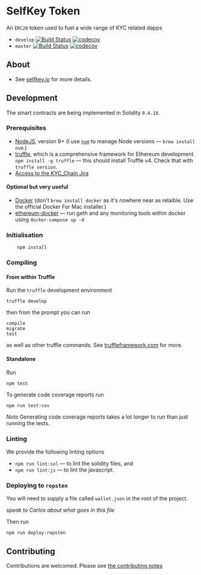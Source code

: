 # SelfKey Token

An `ERC20` token used to fuel a wide range of KYC related dapps

* `develop` [![Build Status](https://travis-ci.org/SelfKeyFoundation/selfkey-token.svg?branch=develop)](https://travis-ci.org/SelfKeyFoundation/selfkey-token) [![codecov](https://codecov.io/gh/SelfKeyFoundation/selfkey-token/branch/develop/graph/badge.svg)](https://codecov.io/gh/SelfKeyFoundation/selfkey-token)
* `master` [![Build Status](https://travis-ci.org/SelfKeyFoundation/selfkey-token.svg?branch=master)](https://travis-ci.org/SelfKeyFoundation/selfkey-token) [![codecov](https://codecov.io/gh/SelfKeyFoundation/selfkey-token/branch/master/graph/badge.svg)](https://codecov.io/gh/SelfKeyFoundation/selfkey-token)

## About

* See [selfkey.io](https://selfkey.io) for more details.

## Development

The smart contracts are being implemented in Solidity `0.4.18`.

### Prerequisites

* [NodeJS](htps://nodejs.org), version 9+ (I use [`nvm`](https://github.com/creationix/nvm) to manage Node versions — `brew install nvm`.)
* [truffle](http://truffleframework.com/), which is a comprehensive framework for Ethereum development. `npm install -g truffle` — this should install Truffle v4.  Check that with `truffle version`.
* [Access to the KYC_Chain Jira](https://kyc-chain.atlassian.net)

#### Optional but very useful

* [Docker](https://docs.docker.com/docker-for-mac/install/) (don't `brew install docker` as it's nowhere near as relaible. Use the official Docker For Mac installer.)
* [ethereum-docker](https://github.com/Capgemini-AIE/ethereum-docker) — run geth and any monitoring tools within docker using `docker-compose up -d`

### Initialisation

        npm install

### Compiling

#### From within Truffle

Run the `truffle` development environment

    truffle develop

then from the prompt you can run

    compile
    migrate
    test

as well as other truffle commands. See [truffleframework.com](http://truffleframework.com) for more.

#### Standalone

Run

    npm test

To generate code coverage reports run

    npm run test:cov

*Note* Generating code coverage reports takes a lot longer to run than just running the tests.

### Linting

We provide the following linting options

* `npm run lint:sol` — to lint the solidity files, and
* `npm run lint:js` — to lint the javascript.

### Deploying to `ropsten`

You will need to supply a file called `wallet.json` in the root of the project.

_speak to Carlos about what goes in this file_

Then run

    npm run deploy:ropsten

## Contributing

Contributions are welcomed.  Please see [the contributing notes](CONTRIBUTING.md)
